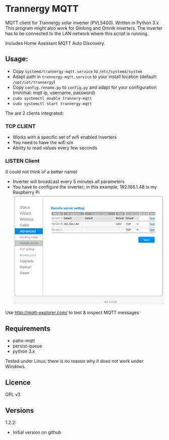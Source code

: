 # Trannergy MQTT
MQTT client for Trannergy solar inverter (PVL5400). Written in Python 3.x
This program might also work for Ginlong and Omnik inverters.
The inverter has to be connected to the LAN network where this script is running.

Includes Home Assistant MQTT Auto Discovery.
## Usage:
* Copy `systemd/trannergy-mqtt.service` to `/etc/systemd/system`
* Adapt path in `trannergy-mqtt.service` to your install location (default: `/opt/iot/trannergy`)
* Copy `config.rename.py` to `config.py` and adapt for your configuration (minimal: mqtt ip, username, password)
* `sudo systemctl enable trannery-mqtt`
* `sudo systemctl start trannergy-mqtt`

The are 2 clients integrated:
### TCP CLIENT
* Works with a specific set of wifi enabled inverters
* You need to have the wifi s/n
* Ability to read values every few seconds

### LISTEN Client
(I could not think of a better name)
* Inverter will broadcast every 5 minutes all parameters
* You have to configure the inverter; in this example, 192.168.1.48 is my Raspberry Pi
![configure](trannergy.PNG)

Use
http://mqtt-explorer.com/
to test & inspect MQTT messages

## Requirements
* paho-mqtt
* persist-queue
* python 3.x

Tested under Linux; there is no reason why it does not work under Windows.

## Licence
GPL v3

## Versions
1.2.2:
* Initial version on github